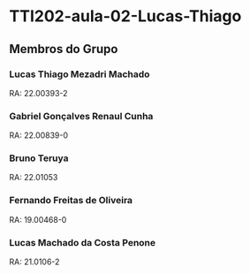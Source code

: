 # TTI202-aula-02-Lucas-Thiago
##  Membros do Grupo 
### Lucas Thiago Mezadri Machado
RA: 22.00393-2
### Gabriel Gonçalves Renaul Cunha
RA: 22.00839-0
### Bruno Teruya
RA: 22.01053
### Fernando Freitas de Oliveira
RA: 19.00468-0
### Lucas Machado da Costa Penone
RA: 21.0106-2
